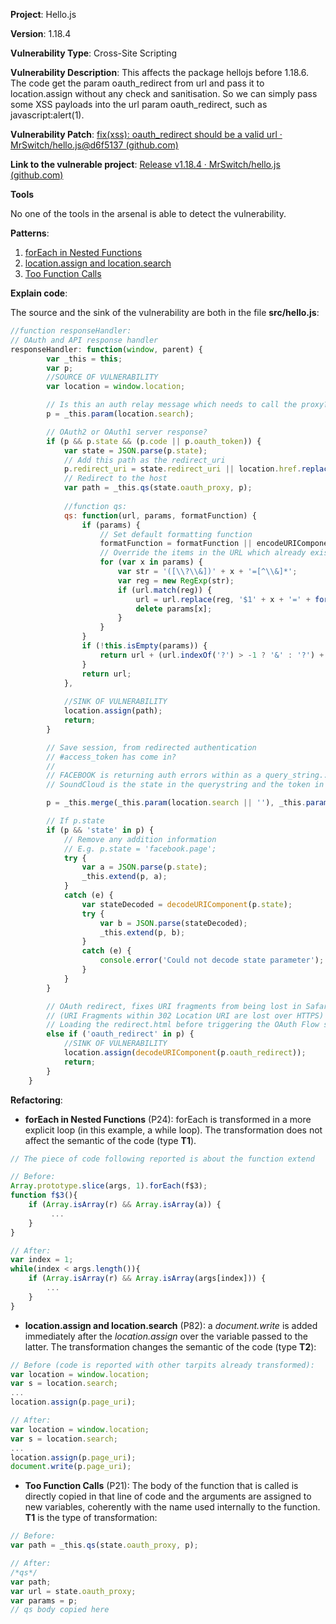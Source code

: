 **Project**: Hello.js

**Version**: 1.18.4

**Vulnerability Type**: Cross-Site Scripting

**Vulnerability Description**: This affects the package hellojs before 1.18.6. The code get the param oauth_redirect from url and pass it to location.assign without any check and sanitisation. So we can simply pass some XSS payloads into the url param oauth_redirect, such as javascript:alert(1).

**Vulnerability Patch**: [fix(xss): oauth_redirect should be a valid url · MrSwitch/hello.js@d6f5137 (github.com)](https://github.com/MrSwitch/hello.js/commit/d6f5137f30de6e0ef7048191ee6ae575fdc2f669)

**Link to the vulnerable project**: [Release v1.18.4 · MrSwitch/hello.js (github.com)](https://github.com/MrSwitch/hello.js/releases/tag/v1.18.4)

**Tools**

No one of the tools in the arsenal is able to detect the vulnerability. 

**Patterns**:

1. [forEach in Nested Functions](https://github.com/GiuliCler/testability_tarpits/tree/main/JS/Testability_Patterns/23_forEach_in_nested)
2. [location.assign and location.search](https://github.com/GiuliCler/testability_tarpits/tree/main/JS/Testability_Patterns/82_location_assign_with_search)
3. [Too Function Calls](https://github.com/GiuliCler/testability_tarpits/tree/main/JS/Testability_Patterns/20_too_function_calls)

**Explain code**:

The source and the sink of the vulnerability are both in the file **src/hello.js**:

```js
//function responseHandler:
// OAuth and API response handler
responseHandler: function(window, parent) {
		var _this = this;
		var p;
    	//SOURCE OF VULNERABILITY
		var location = window.location; 

		// Is this an auth relay message which needs to call the proxy?
		p = _this.param(location.search);

		// OAuth2 or OAuth1 server response?
		if (p && p.state && (p.code || p.oauth_token)) {
			var state = JSON.parse(p.state);
			// Add this path as the redirect_uri
			p.redirect_uri = state.redirect_uri || location.href.replace(/[\?\#].*$/, '');
			// Redirect to the host
			var path = _this.qs(state.oauth_proxy, p);
            
            //function qs:
            qs: function(url, params, formatFunction) {
				if (params) {
					// Set default formatting function
					formatFunction = formatFunction || encodeURIComponent;
					// Override the items in the URL which already exist
					for (var x in params) {
						var str = '([\\?\\&])' + x + '=[^\\&]*';
						var reg = new RegExp(str);
						if (url.match(reg)) {
							url = url.replace(reg, '$1' + x + '=' + formatFunction(params[x]));
							delete params[x];
						}
					}
				}
				if (!this.isEmpty(params)) {
					return url + (url.indexOf('?') > -1 ? '&' : '?') + this.param(params, formatFunction);
				}
				return url;
			},
            
			//SINK OF VULNERABILITY
			location.assign(path);
			return;
		}

		// Save session, from redirected authentication
		// #access_token has come in?
		//
		// FACEBOOK is returning auth errors within as a query_string... thats a stickler for consistency.
		// SoundCloud is the state in the querystring and the token in the hashtag, so we'll mix the two together

		p = _this.merge(_this.param(location.search || ''), _this.param(location.hash || ''));

		// If p.state
		if (p && 'state' in p) {
			// Remove any addition information
			// E.g. p.state = 'facebook.page';
			try {
				var a = JSON.parse(p.state);
				_this.extend(p, a);
			}
			catch (e) {
				var stateDecoded = decodeURIComponent(p.state);
				try {
					var b = JSON.parse(stateDecoded);
					_this.extend(p, b);
				}
				catch (e) {
					console.error('Could not decode state parameter');
				}
			}
		}

		// OAuth redirect, fixes URI fragments from being lost in Safari
		// (URI Fragments within 302 Location URI are lost over HTTPS)
		// Loading the redirect.html before triggering the OAuth Flow seems to fix it.
		else if ('oauth_redirect' in p) {
			//SINK OF VULNERABILITY
			location.assign(decodeURIComponent(p.oauth_redirect));
			return;
		}
	}
```

**Refactoring**:

- **forEach in Nested Functions** (P24): forEach is transformed in a more explicit loop (in this example, a while loop). The transformation does not affect the semantic of the code (type **T1**). 

```js
// The piece of code following reported is about the function extend

// Before: 
Array.prototype.slice(args, 1).forEach(f$3);
function f$3(){
	if (Array.isArray(r) && Array.isArray(a)) {
         ...       
	}
}

// After:
var index = 1;
while(index < args.length()){
	if (Array.isArray(r) && Array.isArray(args[index])) {
        ...
    }
}
```

- **location.assign and location.search** (P82): a _document.write_ is added immediately after the _location.assign_ over the variable passed to the latter. The transformation changes the semantic of the code (type **T2**):

```js
// Before (code is reported with other tarpits already transformed):
var location = window.location;
var s = location.search;
...
location.assign(p.page_uri);

// After:
var location = window.location;
var s = location.search;
...
location.assign(p.page_uri);
document.write(p.page_uri);
```

- **Too Function Calls** (P21): The body of the function that is called is directly copied in that line of code and the arguments are assigned to new variables, coherently with the name used internally to the function. **T1** is the type of transformation:

```js
// Before:
var path = _this.qs(state.oauth_proxy, p);

// After:
/*qs*/
var path;
var url = state.oauth_proxy;
var params = p;
// qs body copied here
```

